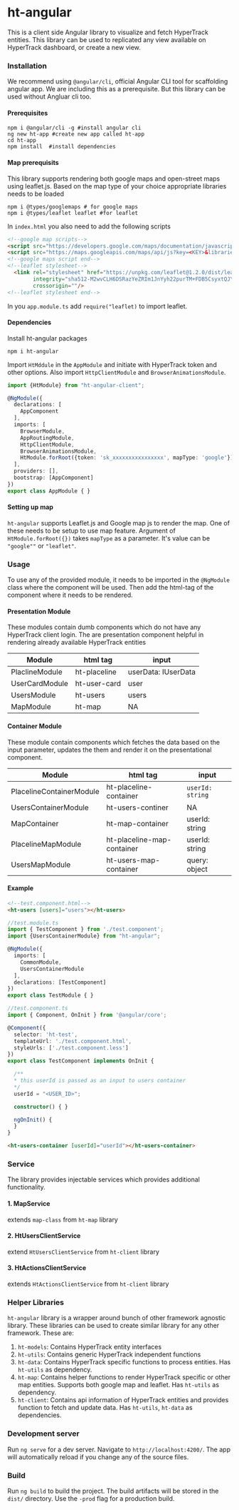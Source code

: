 # ht-angular

This is a client side Angular library to visualize and fetch HyperTrack entities. This library can be used to replicated any view available on HyperTrack dashboard, or create a new view. 

### Installation

We recommend using `@angular/cli`, official Angular CLI tool for scaffolding angular app. We are including this as a prerequisite. But this library can be used without Angluar cli too.

#### Prerequisites
```shell
npm i @angular/cli -g #install angular cli
ng new ht-app #create new app called ht-app
cd ht-app
npm install  #install dependencies
```

#### Map prerequisits

This library supports rendering both google maps and open-street maps using leaflet.js. Based on the map type of your choice appropriate libraries needs to be loaded

```
npm i @types/googlemaps # for google maps
npm i @types/leaflet leaflet #for leaflet
``` 

In `index.html` you also need to add the following scripts

```html
<!--google map scripts-->
<script src="https://developers.google.com/maps/documentation/javascript/examples/markerclusterer/markerclusterer.js"></script>
<script src="https://maps.googleapis.com/maps/api/js?key=<KEY>&libraries=geometry"></script>
<!--google maps script end-->
<!--leaflet stylesheet-->
  <link rel="stylesheet" href="https://unpkg.com/leaflet@1.2.0/dist/leaflet.css"
        integrity="sha512-M2wvCLH6DSRazYeZRIm1JnYyh22purTM+FDB5CsyxtQJYeKq83arPe5wgbNmcFXGqiSH2XR8dT/fJISVA1r/zQ=="
        crossorigin=""/>
<!--leaflet stylesheet end-->
```

In you `app.module.ts` add `require("leaflet)` to import leaflet.

#### Dependencies
Install ht-angular packages
```
npm i ht-angular
```
Import `HtMddule` in the `AppModule` and initiate with HyperTrack token and other options.
Also import `HttpClientModule` and `BrowserAnimationsModule`.

```typescript
import {HtModule} from "ht-angular-client";

@NgModule({
  declarations: [
    AppComponent
  ],
  imports: [
    BrowserModule,
    AppRoutingModule,
    HttpClientModule,
    BrowserAnimationsModule,
    HtModule.forRoot({token: 'sk_xxxxxxxxxxxxxxxx', mapType: 'google'}) //importing HtModule
  ],
  providers: [],
  bootstrap: [AppComponent]
})
export class AppModule { }
````

#### Setting up map

`ht-angular` supports Leaflet.js and Google map js to render the map. One of these needs to be setup to use map feature. Argument of `HtModule.forRoot({})` takes `mapType` as a parameter. It's value can be `"google""` or `"leaflet"`.

### Usage
To use any of the provided module, it needs to be imported in the `@NgModule` class where the component will be used. Then add the html-tag of the component where it needs to be rendered.

#### Presentation Module
These modules contain dumb components which do not have any HyperTrack client login. The are presentation component helpful in rendering already available HyperTrack entities

|Module   |  html tag |  input  |
|---------|-----------|---------|
|PlaclineModule  | ht-placeline  | userData: IUserData  |
|UserCardModule | ht-user-card   | user   |
|UsersModule   | ht-users   | users   |
|MapModule   | ht-map   | NA   |

#### Container Module
These module contain components which fetches the data based on the input parameter, updates the them and render it on the presentational component. 

|Module   |  html tag |  input  |
|---------|-----------|---------|
|PlacelineContainerModule  | ht-placeline-container  | `userId: string`  |
|UsersContainerModule | ht-users-continer   | NA   |
|MapContainer   | ht-map-container   | userId: string   |
|PlacelineMapModule   | ht-placeline-map-container   | userId: string   |
|UsersMapModule   | ht-users-map-container   | query: object   |


#### Example
```html
<!--test.component.html-->
<ht-users [users]="users"></ht-users>
```
```typescript
//test.module.ts
import { TestComponent } from './test.component';
import {UsersContainerModule} from "ht-angular";

@NgModule({
  imports: [
    CommonModule,
    UsersContainerModule
  ],
  declarations: [TestComponent]
})
export class TestModule { }
```

```typescript
//test.component.ts
import { Component, OnInit } from '@angular/core';

@Component({
  selector: 'ht-test',
  templateUrl: './test.component.html',
  styleUrls: ['./test.component.less']
})
export class TestComponent implements OnInit {

  /**
  * this userId is passed as an input to users container
  */
  userId = "<USER_ID>";

  constructor() { }

  ngOnInit() {
  }
}
```

```html
<ht-users-container [userId]="userId"></ht-users-container>
```

### Service

The library provides injectable services which provides additional functionality.

#### 1. MapService
extends `map-class` from `ht-map` library

#### 2. HtUsersClientService
extend  `HtUsersClientService` from `ht-client` library

#### 3. HtActionsClientService
extends `HtActionsClientService` from `ht-client` library

### Helper Libraries

`ht-angular` library is a wrapper around bunch of other framework agnostic library. These libraries can be used to create similar library for any other framework. These are:
1. `ht-models`: Contains HyperTrack entity interfaces
2. `ht-utils`: Contains generic HyperTrack independent functions
3. `ht-data`: Contains HyperTrack specific functions to process entities. Has `ht-utils` as dependency.
4. `ht-map`: Contains helper functions to render HyperTrack specific or other map entities. Supports both google map and leaflet. Has `ht-utils` as dependency.
5. `ht-client`: Contains api information of HyperTrack entities and provides function to fetch and update data. Has `ht-utils`, `ht-data` as dependencies.

### Development server

Run `ng serve` for a dev server. Navigate to `http://localhost:4200/`. The app will automatically reload if you change any of the source files.


### Build

Run `ng build` to build the project. The build artifacts will be stored in the `dist/` directory. Use the `-prod` flag for a production build.

